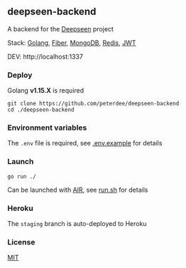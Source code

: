 ## deepseen-backend

A backend for the [Deepseen](https://github.com/peterdee/deepseen-desktop) project

Stack: [Golang](https://golang.org), [Fiber](https://gofiber.io), [MongoDB](https://github.com/mongodb/mongo-go-driver), [Redis](https://github.com/go-redis/redis), [JWT](https://github.com/dgrijalva/jwt-go)

DEV: http://localhost:1337

### Deploy

Golang **v1.15.X** is required

```
git clone https://github.com/peterdee/deepseen-backend
cd ./deepseen-backend
```

### Environment variables

The `.env` file is required, see [.env.example](.env.example) for details

### Launch

```
go run ./
```

Can be launched with [AIR](https://github.com/cosmtrek/air), see [run.sh](run.sh) for details

### Heroku

The `staging` branch is auto-deployed to Heroku

### License
[MIT](LICENSE)

